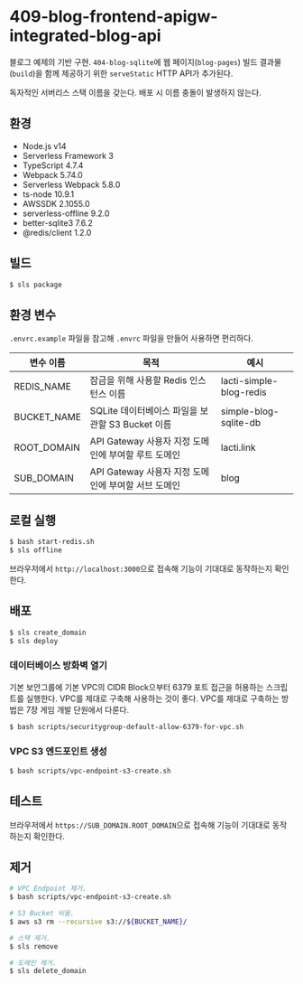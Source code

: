 # 409-blog-frontend-apigw-integrated-blog-api

블로그 예제의 기반 구현. `404-blog-sqlite`에 웹 페이지(`blog-pages`) 빌드 결과물(`build`)을 함께 제공하기 위한 `serveStatic` HTTP API가 추가된다.

독자적인 서버리스 스택 이름을 갖는다. 배포 시 이름 충돌이 발생하지 않는다.

## 환경

- Node.js v14
- Serverless Framework 3
- TypeScript 4.7.4
- Webpack 5.74.0
- Serverless Webpack 5.8.0
- ts-node 10.9.1
- AWSSDK 2.1055.0
- serverless-offline 9.2.0
- better-sqlite3 7.6.2
- @redis/client 1.2.0

## 빌드

```bash
$ sls package
```

## 환경 변수

`.envrc.example` 파일을 참고해 `.envrc` 파일을 만들어 사용하면 편리하다.

| 변수 이름   | 목적                                                | 예시                    |
| ----------- | --------------------------------------------------- | ----------------------- |
| REDIS_NAME  | 잠금을 위해 사용할 Redis 인스턴스 이름              | lacti-simple-blog-redis |
| BUCKET_NAME | SQLite 데이터베이스 파일을 보관할 S3 Bucket 이름    | simple-blog-sqlite-db   |
| ROOT_DOMAIN | API Gateway 사용자 지정 도메인에 부여할 루트 도메인 | lacti.link              |
| SUB_DOMAIN  | API Gateway 사용자 지정 도메인에 부여할 서브 도메인 | blog                    |

## 로컬 실행

```bash
$ bash start-redis.sh
$ sls offline
```

브라우저에서 `http://localhost:3000`으로 접속해 기능이 기대대로 동작하는지 확인한다.

## 배포

```bash
$ sls create_domain
$ sls deploy
```

### 데이터베이스 방화벽 열기

기본 보안그룹에 기본 VPC의 CIDR Block으부터 6379 포트 접근을 허용하는 스크립트를 실행한다. VPC를 제대로 구축해 사용하는 것이 좋다. VPC를 제대로 구축하는 방법은 7장 게임 개발 단원에서 다룬다.

```bash
$ bash scripts/securitygroup-default-allow-6379-for-vpc.sh
```

### VPC S3 엔드포인트 생성

```bash
$ bash scripts/vpc-endpoint-s3-create.sh
```

## 테스트

브라우저에서 `https://SUB_DOMAIN.ROOT_DOMAIN`으로 접속해 기능이 기대대로 동작하는지 확인한다.

## 제거

```bash
# VPC Endpoint 제거.
$ bash scripts/vpc-endpoint-s3-create.sh

# S3 Bucket 비움.
$ aws s3 rm --recursive s3://${BUCKET_NAME}/

# 스택 제거.
$ sls remove

# 도메인 제거.
$ sls delete_domain
```
